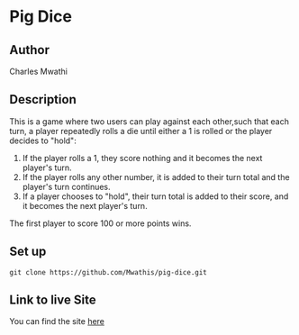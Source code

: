 # Pig Dice

## Author
Charles Mwathi

## Description
This is a game where two users can play against each other,such that each turn, a player repeatedly rolls a die until either a 1 is rolled or the player decides to "hold":
1. If the player rolls a 1, they score nothing and it becomes the next player's turn.
2. If the player rolls any other number, it is added to their turn total and the player's turn continues.
3. If a player chooses to "hold", their turn total is added to their score, and it becomes the next player's turn.

The first player to score 100 or more points wins.

## Set up
```
git clone https://github.com/Mwathis/pig-dice.git
```

## Link to live Site
You can find the site [here](https://mwathis.github.io/pig-dice/)
